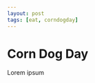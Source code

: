 ```yaml
---
layout: post
tags: [eat, corndogday]
---
```


# Corn Dog Day

<!-- Redate post based on original CDD date and/or domain registration -->

Lorem ipsum
